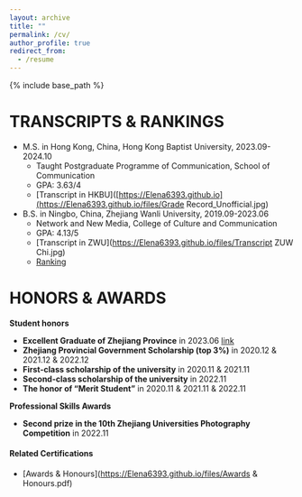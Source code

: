 ```yaml
---
layout: archive
title: ""
permalink: /cv/
author_profile: true
redirect_from:
  - /resume
---
```


{% include base_path %}

TRANSCRIPTS & RANKINGS
======
* M.S. in Hong Kong, China, Hong Kong Baptist University, 2023.09-2024.10
  * Taught Postgraduate Programme of Communication, School of Communication
  * GPA: 3.63/4
  * [Transcript in HKBU]([https://Elena6393.github.io](https://Elena6393.github.io/files/Grade Record_Unofficial.jpg)
* B.S. in Ningbo, China, Zhejiang Wanli University, 2019.09-2023.06
  * Network and New Media, College of Culture and Communication
  * GPA: 4.13/5
  * [Transcript in ZWU](https://Elena6393.github.io/files/Transcript ZUW Chi.jpg)
  * [Ranking](https://Elena6393.github.io/files/排名证明（彩色）.jpg)

HONORS & AWARDS
======
**Student honors**
* **Excellent Graduate of Zhejiang Province** in 2023.06 [link](https://jyt.zj.gov.cn/art/2023/5/5/art_1228998760_58939980.html)
* **Zhejiang Provincial Government Scholarship (top 3%)** in 2020.12 & 2021.12 & 2022.12
* **First-class scholarship of the university** in 2020.11 & 2021.11
* **Second-class scholarship of the university** in 2022.11
* **The honor of “Merit Student”** in 2020.11 & 2021.11 & 2022.11

**Professional Skills Awards**
* **Second prize in the 10th Zhejiang Universities Photography Competition** in 2022.11

#### Related Certifications
* [Awards & Honours](https://Elena6393.github.io/files/Awards & Honours.pdf)
